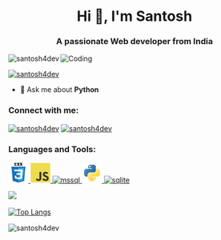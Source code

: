 <h1 align="center">Hi 👋, I'm Santosh</h1>
<h3 align="center">A passionate Web developer from India</h3>
<img align="right" alt="Coding" width=400 src="https://camo.githubusercontent.com/cae12fddd9d6982901d82580bdf321d81fb299141098ca1c2d4891870827bf17/68747470733a2f2f6d69726f2e6d656469756d2e636f6d2f6d61782f313336302f302a37513379765349765f7430696f4a2d5a2e676966">



<p align="left"> <img src="https://komarev.com/ghpvc/?username=santosh4dev&label=Profile%20views&color=0e75b6&style=flat" alt="santosh4dev" /> </p>

<p align="left"> <a href="https://twitter.com/santosh4dev" target="blank"><img src="https://img.shields.io/twitter/follow/santosh4dev?logo=twitter&style=for-the-badge" alt="santosh4dev" /></a> </p>

- 💬 Ask me about **Python**

<h3 align="left">Connect with me:</h3>
<p align="left">
<a href="https://twitter.com/santosh4dev" target="blank"><img align="center" src="https://raw.githubusercontent.com/rahuldkjain/github-profile-readme-generator/master/src/images/icons/Social/twitter.svg" alt="santosh4dev" height="30" width="40" /></a>
<a href="https://instagram.com/santosh4dev" target="blank"><img align="center" src="https://raw.githubusercontent.com/rahuldkjain/github-profile-readme-generator/master/src/images/icons/Social/instagram.svg" alt="santosh4dev" height="30" width="40" /></a>
</p>

<h3 align="left">Languages and Tools:</h3>
<p align="left"> <a href="https://www.w3schools.com/css/" target="_blank" rel="noreferrer"> <img src="https://raw.githubusercontent.com/devicons/devicon/master/icons/css3/css3-original-wordmark.svg" alt="css3" width="40" height="40"/> </a> <a href="https://developer.mozilla.org/en-US/docs/Web/JavaScript" target="_blank" rel="noreferrer"> <img src="https://raw.githubusercontent.com/devicons/devicon/master/icons/javascript/javascript-original.svg" alt="javascript" width="40" height="40"/> </a> <a href="https://www.microsoft.com/en-us/sql-server" target="_blank" rel="noreferrer"> <img src="https://www.svgrepo.com/show/303229/microsoft-sql-server-logo.svg" alt="mssql" width="40" height="40"/> </a> <a href="https://www.python.org" target="_blank" rel="noreferrer"> <img src="https://raw.githubusercontent.com/devicons/devicon/master/icons/python/python-original.svg" alt="python" width="40" height="40"/> </a> <a href="https://www.sqlite.org/" target="_blank" rel="noreferrer"> <img src="https://www.vectorlogo.zone/logos/sqlite/sqlite-icon.svg" alt="sqlite" width="40" height="40"/> </a> </p>

<img 
   src="https://github-readme-stats.vercel.app/api?username=santosh4dev&show_icons=true&theme=tokyonight" 
/>

[![Top Langs](https://github-readme-stats.vercel.app/api/top-langs/?username=santosh4dev&layout=compact)](https://github.com/anuraghazra/github-readme-stats)

<!-- <p>&nbsp;<img align="center" src="https://github-readme-stats.vercel.app/api?username=santosh4dev&show_icons=true&locale=en" alt="santosh4dev" /></p> -->

<p><img align="center" src="https://github-readme-streak-stats.herokuapp.com/?user=santosh4dev&" alt="santosh4dev" /></p>
